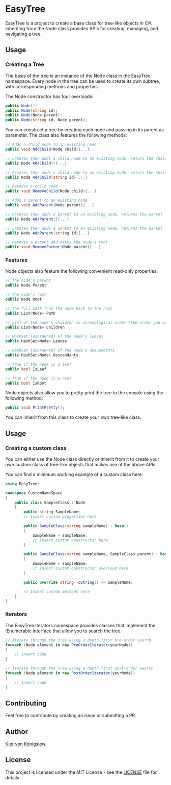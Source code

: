 # EasyTree

EasyTree is a project to create a base class for tree-like objects in C#. Inheriting from the Node class provides APIs for creating, managing, and navigating a tree.

## Usage

### Creating a Tree

The basis of the tree is an instance of the Node class in the EasyTree namespace. Every node in the tree can be used to create its own subtree, with corresponding methods and properties.

The Node constructor has four overloads:
```cs
public Node();
public Node(string id);
public Node(Node parent);
public Node(string id, Node parent);
```

You can construct a tree by creating each node and passing in its parent as parameter. The class also features the following methods:

```cs
// Adds a child node to an existing node
public void AddChild(Node child){...}

// Creates then adds a child node to an existing node, return the child
public Node AddChild(){...}

// Creates then adds a child node to an existing node, return the child
public Node AddChild(string id){...}

// Removes a child node
public void RemoveChild(Node child){...}

// Adds a parent to an existing node
public void AddParent(Node parent){...}

// Creates then adds a parent to an existing node, returns the parent
public Node AddParent(){...}

// Creates then adds a parent to an existing node, returns the parent
public Node AddParent(string id){...}

// Removes a parent and makes the node a root
public void RemoveParent(Node parent){...}
```

### Features

Node objects also feature the following convenient read-only properties:
```cs
// The node's parent
public Node Parent

// The node's root
public Node Root

// The full path from the node back to the root
public List<Node> Path

// List of the node's children in chronological order (the order you added them)
public List<Node> Children

// HashSet (unordered) of the node's leaves
public HashSet<Node> Leaves

// HashSet (unordered) of the node's descendants
public HashSet<Node> Descendants

// True if the node is a leaf
public bool IsLeaf

// True if the node is a root
public bool IsRoot
```

Node objects also allow you to pretty print the tree to the console using the following method:
```cs
public void PrintPretty();
```

You can inherit from this class to create your own tree-like class.

## Usage

### Creating a custom class

You can either use the Node class directly or inherit from it to create your own custom class of tree-like objects that makes use of the above APIs.

You can find a minimum working example of a custom class here:

```cs
using EasyTree;

namespace CustomNameSpace
{
    public class SampleClass : Node
    {
        public string SampleName;
        // Insert custom properties here

        public SampleClass(string sampleName) : base()
        {
            SampleName = sampleName;
            // Insert custom constructor here
        }

        public SampleClass(string sampleName, SampleClass parent) : base(parent)
        {
            SampleName = sampleName;
            // Insert custom constructor overload here
        }

        public override string ToString() => SampleName;

        // Insert custom methods here
    }
}
```

### Iterators

The EasyTree.Iterators namespace provides classes that implement the IEnumerable interface that allow you to search the tree.

```cs
// Iterate through the tree using a depth-first pre-order search
foreach (Node element in new PreOrderIterator(yourNode))
{
    // Insert code
}

// Iterate through the tree using a depth-first post-order search
foreach (Node element in new PostOrderIterator(yourNode))
{
    // Insert code
}
```

## Contributing

Feel free to contribute by creating an issue or submitting a PR.

## Author

[Kier von Konigslow](https://github.com/kvonkoni)

## License

This project is licensed under the MIT License - see the [LICENSE](LICENSE) file for details